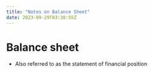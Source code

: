 ```yaml
---
title: "Notes on Balance Sheet"
date: 2023-09-29T03:38:55Z
---
```

# Balance sheet
- Also referred to as the statement of financial position

